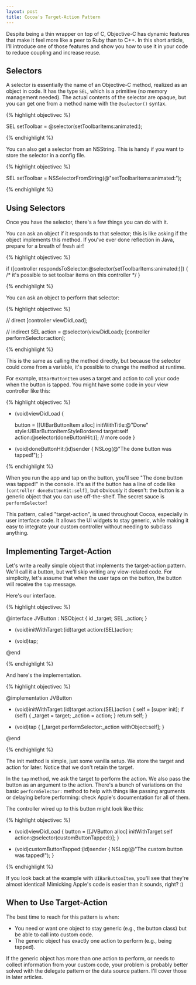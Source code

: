 ```yaml
---
layout: post
title: Cocoa's Target-Action Pattern
---
```


Despite being a thin wrapper on top of C, Objective-C has dynamic features that make it
feel more like a peer to Ruby than to C++. In this short article, I'll introduce one of
those features and show you how to use it in your code to reduce coupling and increase reuse.


Selectors
---------

A selector is essentially the name of an Objective-C method, realized as an object in code.
It has the type `SEL`, which is a primitive (no memory management needed).
The actual contents of the selector are opaque, but you can get one from a method name with
the `@selector()` syntax.


{% highlight objectivec %}

SEL setToolbar = @selector(setToolbarItems:animated:);

{% endhighlight %}


You can also get a selector from an NSString. This is handy if you want to store the selector
in a config file.


{% highlight objectivec %}

SEL setToolbar = NSSelectorFromString(@"setToolbarItems:animated:");

{% endhighlight %}


Using Selectors
--------------------

Once you have the selector, there's a few things you can do with it.

You can ask an object if it responds to that selector; this is like asking if the object
implements this method. If you've ever done reflection in Java, prepare for a breath of
fresh air!

{% highlight objectivec %}

if ([controller respondsToSelector:@selector(setToolbarItems:animated:)]) {
  /* it's possible to set toolbar items on this controller */
}

{% endhighlight %}


You can ask an object to perform that selector:

{% highlight objectivec %}

// direct
[controller viewDidLoad];

// indirect
SEL action = @selector(viewDidLoad);
[controller performSelector:action];

{% endhighlight %}


This is the same as calling the method directly, but because the selector could come from a
variable, it's possible to change the method at runtime.

For example, `UIBarButtonItem` uses a target and action to call your code when the button is tapped.
You might have some code in your view controller like this:


{% highlight objectivec %}

- (void)viewDidLoad
{
  
  button = [[UIBarButtonItem alloc] initWithTitle:@"Done"
                                            style:UIBarButtonItemStyleBordered
                                           target:self
                                           action:@selector(doneButtonHit:)];
  // more code
}

- (void)doneButtonHit:(id)sender
{
  NSLog(@"The done button was tapped!");
}

{% endhighlight %}


When you run the app and tap on the button, you'll see "The done button was tapped!" in the console.
It's as if the button has a line of code like `[controller doneButtonHit:self]`, but obviously it
doesn't: the button is a generic object that you can use off-the-shelf. The secret sauce is `performSelector`!

This pattern, called "target-action", is used throughout Cocoa, especially in user interface code.
It allows the UI widgets to stay generic, while making it easy to integrate your custom controller
without needing to subclass anything.


Implementing Target-Action
--------------------------

Let's write a really simple object that implements the target-action pattern. We'll call it a button,
but we'll skip writing any view-related code. For simplicity, let's assume that when the user taps
on the button, the button will receive the `tap` message.

Here's our interface.

{% highlight objectivec %}

@interface JVButton : NSObject {
  id _target;
  SEL _action;
}

- (void)initWithTarget:(id)target action:(SEL)action;

- (void)tap;

@end

{% endhighlight %}


And here's the implementation.


{% highlight objectivec %}

@implementation JVButton

- (void)initWithTarget:(id)target action:(SEL)action
{
  self = [super init];
  if (self) {
    _target = target;
    _action = action;
  }
  return self;
}

- (void)tap
{
  [_target performSelector:_action withObject:self];
}

@end

{% endhighlight %}


The init method is simple, just some vanilla setup. We store the target and action for later. Notice
that we don't retain the target.

In the `tap` method, we ask the target to perform the action. We also pass the button as an argument to
the action. There's a bunch of variations on the basic `performSelector:` method to help with things
like passing arguments or delaying before performing: check Apple's documentation for all of them.

The controller wired up to this button might look like this:


{% highlight objectivec %}

- (void)viewDidLoad
{
  button = [[JVButton alloc] initWithTarget:self action:@selector(customButtonTapped:)];
}

- (void)customButtonTapped:(id)sender
{
  NSLog(@"The custom button was tapped!");
}

{% endhighlight %}


If you look back at the example with `UIBarButtonItem`, you'll see that they're almost identical!
Mimicking Apple's code is easier than it sounds, right? :)


When to Use Target-Action
-------------------------

The best time to reach for this pattern is when:

 * You need or want one object to stay generic (e.g., the button class) but be able to call into custom code.
 * The generic object has exactly one action to perform (e.g., being tapped).

If the generic object has more than one action to perform, or needs to collect information from your custom code,
your problem is probably better solved with the delegate pattern or the data source pattern.
I'll cover those in later articles.

